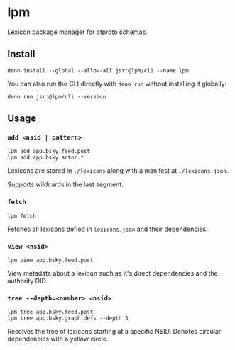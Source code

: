 # lpm

Lexicon package manager for atproto schemas.

## Install

```
deno install --global --allow-all jsr:@lpm/cli --name lpm
```

You can also run the CLI directly with `deno run` without installing it
globally:

```
deno run jsr:@lpm/cli --version
```

## Usage

### `add <nsid | pattern>`

```
lpm add app.bsky.feed.post
lpm add app.bsky.actor.*
```

Lexicons are stored in `./lexicons` along with a manifest at `./lexicons.json`.

Supports wildcards in the last segment.

### `fetch`

```
lpm fetch
```

Fetches all lexicons defied in `lexicons.json` and their dependencies.

### `view <nsid>`

```
lpm view app.bsky.feed.post
```

View metadata about a lexicon such as it's direct dependencies and the authority
DID.

### `tree --depth=<number> <nsid>`

```
lpm tree app.bsky.feed.post
lpm tree app.bsky.graph.defs --depth 3
```

Resolves the tree of lexicons starting at a specific NSID. Denotes circular
dependencies with a yellow circle.
